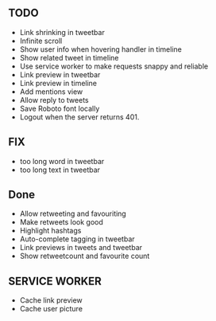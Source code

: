## TODO
  - Link shrinking in tweetbar
  - Infinite scroll
  - Show user info when hovering handler in timeline
  - Show related tweet in timeline
  - Use service worker to make requests snappy and reliable
  - Link preview in tweetbar
  - Link preview in timeline
  - Add mentions view
  - Allow reply to tweets
  - Save Roboto font locally
  - Logout when the server returns 401.

## FIX
  - too long word in tweetbar
  - too long text in tweetbar

## Done
  - Allow retweeting and favouriting
  - Make retweets look good
  - Highlight hashtags
  - Auto-complete tagging in tweetbar
  - Link previews in tweets and tweetbar
  - Show retweetcount and favourite count


## SERVICE WORKER
  -  Cache link preview
  -  Cache user picture  
